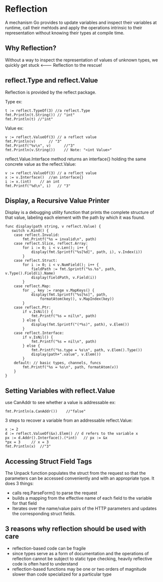 # Reflection
A mechanism Go provides to update variables and inspect their variables at runtime, call their mehtods and apply the operations intrinsic to their representation without knowing their types at compile time.

## Why Reflection?
Without a way to inspect the representation of values of unknown types, we quickly get stuck <--- Reflection to the rescue!

## reflect.Type and reflect.Value
Reflection is provided by the reflect package. 

Type ex:
```
t := reflect.TypeOf(3) //a reflect.Type
fmt.Println(t.String()) // "int"
fmt.Println(t) //"int"

```

Value ex:
```
v := reflect.ValueOf(3) // a reflect value
fmt.Println(v)      // "3"
fmt.Printf("%v\n", v)      //"3"
fmt.Println(v.String())    // Note: "<int Value>"
```

reflect.Value.Interface method returns an interface{} holding the same concrete value as the reflect.Value:
```
v := reflect.ValueOf(3) // a reflect value
x := v.Interface()  //an interface{}
i := x.(int)    // an int
fmt.Printf("%d\n", i)   // "3"
```

## Display, a Recursive Value Printer
Display is a debugging utility function that prints the complete structure of that value, labeling each element with the path by which it was found.

```
func display(path string, v reflect.Value) {
   switch v.Kind() {
	case reflect.Invalid:
		fmt.Printf("%s = invalid\n", path)
	case reflect.Slice, reflect.Array:
		for i := 0; i < v.Len(); i++ {
			display(fmt.Sprintf("%s[%d]", path, i), v.Index(i))
		}
	case reflect.Struct:
		for i := 0; i < v.NumField(); i++ {
			fieldPath := fmt.Sprintf("%s.%s", path, v.Type().Field(i).Name)
			display(fieldPath, v.Field(i))
		}
	case reflect.Map:
		for _, key := range v.MapKeys() {
			display(fmt.Sprintf("%s[%s]", path,
				formatAtom(key)), v.MapIndex(key))
		}
	case reflect.Ptr:
		if v.IsNil() {
			fmt.Printf("%s = nil\n", path)
		} else {
			display(fmt.Sprintf("(*%s)", path), v.Elem())
		}
	case reflect.Interface:
		if v.IsNil() {
			fmt.Printf("%s = nil\n", path)
		} else {
			fmt.Printf("%s.type = %s\n", path, v.Elem().Type())
			display(path+".value", v.Elem())
		}
	default: // basic types, channels, funcs
		fmt.Printf("%s = %s\n", path, formatAtom(v))
	}
}
```

## Setting Variables with reflect.Value
use CanAddr to see whether a value is addressable
ex:
```
fmt.Println(a.CanAddr())    //"false"
```
3 steps to recover a variable from an addressable reflect.Value:
```
x := 2
d := reflect.ValueOf(&x).Elem() // d refers to the variable x
px := d.Addr().Interface().(*int)   // px := &x
*px = 3     // x = 3
fmt.Println(x)  //"3"
```

## Accessing Struct Field Tags
The Unpack function populates the struct from the request so that the parameters can be accessed conveniently and with an appropriate type. 
It does 3 things:
- calls req.ParseForm() to parse the request
- builds a mapping from the effective name of each field to the variable for that field
- Iterates over the name/value pairs of the HTTP parameters and updates the corresponding struct fields. 

## 3 reasons why reflection should be used with care
- reflection-based code can be fragile
- since types serve as a form of documentation and the operations of reflection cannot be subject to static type checking, heavily reflective code is often hard to understand
- reflection-based functions may be one or two orders of magnitude slower than code specialized for a particular type 

